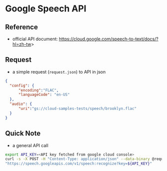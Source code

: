 # Google Speech API



## Reference



* official API document: <https://cloud.google.com/speech-to-text/docs/?hl=zh-tw>>



## Request


* a simple request (`request.json`) to API in json

```json
{
  "config": {
      "encoding":"FLAC",
      "languageCode": "en-US"
  },
  "audio": {
      "uri":"gs://cloud-samples-tests/speech/brooklyn.flac"
  }
}
```



## Quick Note

* a general API call

```sh
export API_KEY=<API key fetched from google cloud console>
curl -s -X POST -H "Content-Type: application/json" --data-binary @request.json \
"https://speech.googleapis.com/v1/speech:recognize?key=${API_KEY}"
```